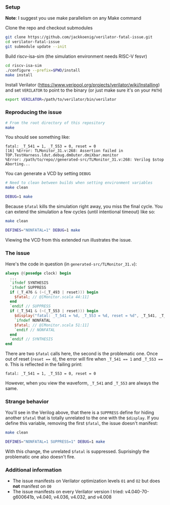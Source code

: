 
### Setup

**Note**: I suggest you use make parallelism on any Make command

Clone the repo and checkout submodules

```bash
git clone https://github.com/jackkoenig/verilator-fatal-issue.git
cd verilator-fatal-issue
git submodule update --init
```

Build riscv-isa-sim (the simulation environment needs RISC-V fesvr)

```bash
cd riscv-isa-sim
./configure --prefix=$PWD/install
make install
```

Install Verilator (https://www.veripool.org/projects/verilator/wiki/Installing) and set `VERILATOR` to point to the binary
(or just make sure it's on your `PATH`)

```bash
export VERILATOR=/path/to/verilator/bin/verilator
```

### Reproducing the issue

```bash
# From the root directory of this repository
make
```

You should see something like:
```
fatal: _T_541 = 1, _T_553 = 0, reset = 0
[16] %Error: TLMonitor_31.v:268: Assertion failed in TOP.TestHarness.ldut.debug.dmOuter.dmiXbar.monitor
%Error: /path/to/repo//generated-src/TLMonitor_31.v:268: Verilog $stop
Aborting...
```

You can generate a VCD by setting `DEBUG`

```bash
# Need to clean between builds when setting environment variables
make clean

DEBUG=1 make
```

Because `$fatal` kills the simulation right away, you miss the final cycle.
You can extend the simulation a few cycles (until intentional timeout) like so:

```bash
make clean

DEFINES="NONFATAL=1" DEBUG=1 make
```

Viewing the VCD from this extended run illustrates the issue.

### The issue

Here's the code in question (in `generated-src/TLMonitor_31.v`):
```verilog
always @(posedge clock) begin
  ...
  `ifndef SYNTHESIS
  `ifndef SUPPRESS
  if (_T_476 & (~(_T_493 | reset))) begin
    $fatal; // @[Monitor.scala 44:11]
  end
  `endif // SUPPRESS
  if (_T_541 & (~(_T_553 | reset))) begin
    $display("fatal: _T_541 = %d, _T_553 = %d, reset = %d", _T_541, _T_553, reset);
    `ifndef NONFATAL
    $fatal; // @[Monitor.scala 51:11]
    `endif // NONFATAL
  end
  `endif // SYNTHESIS
end
```

There are two `$fatal` calls here, the second is the problematic one.
Once out of reset (`reset == 0`), the error will fire when `_T_541 == 1` and `_T_553 == 0`.
This is reflected in the failing print:
```
fatal: _T_541 = 1, _T_553 = 0, reset = 0
```

However, when you view the waveform, `_T_541` and `_T_553` are always the same.

### Strange behavior

You'll see in the Verilog above, that there is a `SUPPRESS` define for hiding another `$fatal` that
is totally unrelated to the one with the `$display`.
If you define this variable, removing the first `$fatal`, the issue doesn't manifest:

```bash
make clean

DEFINES="NONFATAL=1 SUPPRESS=1" DEBUG=1 make
```

With this change, the unrelated `$fatal` is suppressed.
Suprisingly the problematic one also doesn't fire.

### Additional information

* The issue manifests on Verilator optimization levels `O1` and `O2` but does **not** manifest on `O0`
* The issue manifests on every Verilator version I tried: v4.040-70-g600641b, v4.040, v4.036, v4.032, and v4.008

